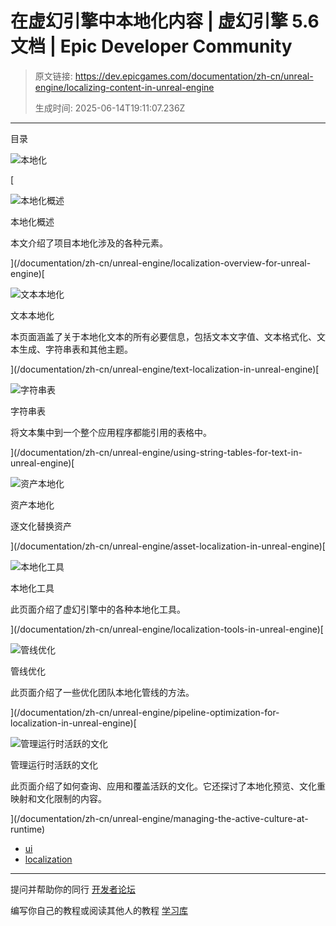 # 在虚幻引擎中本地化内容 | 虚幻引擎 5.6 文档 | Epic Developer Community

> 原文链接: https://dev.epicgames.com/documentation/zh-cn/unreal-engine/localizing-content-in-unreal-engine
> 
> 生成时间: 2025-06-14T19:11:07.236Z

---

目录

![本地化](https://dev.epicgames.com/community/api/documentation/image/a752c012-c0ef-4f85-8a66-d1b3dc6f6c4f?resizing_type=fill&width=1920&height=335)

[

![本地化概述](https://d1iv7db44yhgxn.cloudfront.net/documentation/images/f80f3591-9814-4fea-9345-6dfa351e9160/placeholder_topic.png)

本地化概述

本文介绍了项目本地化涉及的各种元素。





](/documentation/zh-cn/unreal-engine/localization-overview-for-unreal-engine)[

![文本本地化](https://d1iv7db44yhgxn.cloudfront.net/documentation/images/c107ba8b-c3fb-45b5-8479-b7e4ce252081/placeholder_topic.png)

文本本地化

本页面涵盖了关于本地化文本的所有必要信息，包括文本文字值、文本格式化、文本生成、字符串表和其他主题。





](/documentation/zh-cn/unreal-engine/text-localization-in-unreal-engine)[

![字符串表](https://d1iv7db44yhgxn.cloudfront.net/documentation/images/a76f650e-bd61-4311-adbb-e4ce12c44ef6/placeholder_topic.png)

字符串表

将文本集中到一个整个应用程序都能引用的表格中。





](/documentation/zh-cn/unreal-engine/using-string-tables-for-text-in-unreal-engine)[

![资产本地化](https://d1iv7db44yhgxn.cloudfront.net/documentation/images/ab5bc932-f200-4d5c-acf9-053025b03dc7/placeholder_topic.png)

资产本地化

逐文化替换资产





](/documentation/zh-cn/unreal-engine/asset-localization-in-unreal-engine)[

![本地化工具](https://d1iv7db44yhgxn.cloudfront.net/documentation/images/b5ac78f6-745f-47ec-81d0-b3e4afec11b3/placeholder_topic.png)

本地化工具

此页面介绍了虚幻引擎中的各种本地化工具。





](/documentation/zh-cn/unreal-engine/localization-tools-in-unreal-engine)[

![管线优化](https://d1iv7db44yhgxn.cloudfront.net/documentation/images/d25546fe-ac62-4847-8f6b-f1830aaa48ae/placeholder_topic.png)

管线优化

此页面介绍了一些优化团队本地化管线的方法。





](/documentation/zh-cn/unreal-engine/pipeline-optimization-for-localization-in-unreal-engine)[

![管理运行时活跃的文化](https://d1iv7db44yhgxn.cloudfront.net/documentation/images/912f2f28-410f-4b34-a6b4-82d2213bfef5/placeholder_topic.png)

管理运行时活跃的文化

此页面介绍了如何查询、应用和覆盖活跃的文化。它还探讨了本地化预览、文化重映射和文化限制的内容。





](/documentation/zh-cn/unreal-engine/managing-the-active-culture-at-runtime)

-   [ui](https://dev.epicgames.com/community/search?query=ui)
-   [localization](https://dev.epicgames.com/community/search?query=localization)

* * *

提问并帮助你的同行 [开发者论坛](https://forums.unrealengine.com/categories?tag=unreal-engine)

编写你自己的教程或阅读其他人的教程 [学习库](https://dev.epicgames.com/community/unreal-engine/learning)